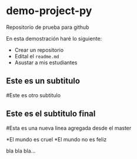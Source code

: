 ﻿# demo-project-py
Repositorio de prueba para github

En esta demostración haré lo siguiente:
* Crear un repositorio
* Edital el `readme.md`
* Asustar a mis estudiantes
## Este es un subtitulo

#Este es otro subtitulo

## Este es el subtitulo final

#Esta es una nueva linea agregada desde el master 

*El mundo es cruel
*El mundo no es feliz

bla bla bla...

